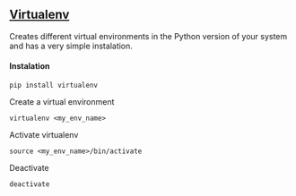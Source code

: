 ## [Virtualenv](https://pypi.org/project/virtualenv/)

Creates different virtual environments in the Python version of your system and has a very simple instalation.

#### Instalation

```
pip install virtualenv
```

Create a virtual environment

```
virtualenv <my_env_name>
```

Activate virtualenv

```
source <my_env_name>/bin/activate
```

Deactivate

```
deactivate
```
